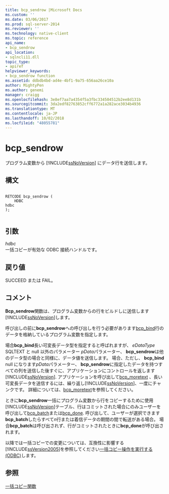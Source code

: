 ```yaml
---
title: bcp_sendrow |Microsoft Docs
ms.custom: ''
ms.date: 03/06/2017
ms.prod: sql-server-2014
ms.reviewer: ''
ms.technology: native-client
ms.topic: reference
api_name:
- bcp_sendrow
api_location:
- sqlncli11.dll
topic_type:
- apiref
helpviewer_keywords:
- bcp_sendrow function
ms.assetid: ddbdb4bd-ad4e-4bf1-9a75-656aa26ce10a
author: MightyPen
ms.author: genemi
manager: craigg
ms.openlocfilehash: 3e8ef7aa7a4354f5a3fbc334504512b2ee8d131b
ms.sourcegitcommit: 3da2edf82763852cff6772a1a282ace3034b4936
ms.translationtype: MT
ms.contentlocale: ja-JP
ms.lasthandoff: 10/02/2018
ms.locfileid: "48055781"
---
```

# <a name="bcpsendrow"></a>bcp_sendrow
  プログラム変数から [!INCLUDE[ssNoVersion](../../includes/ssnoversion-md.md)] にデータ行を送信します。  
  
## <a name="syntax"></a>構文  
  
```  
  
RETCODE bcp_sendrow (  
    HDBC   
hdbc  
);  
  
```  
  
## <a name="arguments"></a>引数  
 *hdbc*  
 一括コピーが有効な ODBC 接続ハンドルです。  
  
## <a name="returns"></a>戻り値  
 SUCCEED または FAIL。  
  
## <a name="remarks"></a>コメント  
 **Bcp_sendrow**関数は、プログラム変数からの行をビルドしに送信します[!INCLUDE[ssNoVersion](../../includes/ssnoversion-md.md)]します。  
  
 呼び出しの前に**bcp_sendrow**への呼び出しを行う必要があります[bcp_bind](bcp-bind.md)行のデータを格納しているプログラム変数を指定します。  
  
 場合**bcp_bind**長い可変長データ型を指定すると呼ばれますが、 *eDataType* SQLTEXT と null 以外のパラメーター *pData*パラメーター、 **bcp_sendrow**は他のデータ型の場合と同様に、データ値を送信します。 場合、ただし、 **bcp_bind** null になります*pData*パラメーター、 **bcp_sendrow**に指定したデータを持つすべての列を送信した後すぐに、アプリケーションにコントロールを返します[!INCLUDE[ssNoVersion](../../includes/ssnoversion-md.md)]. アプリケーションを呼び出して[bcp_moretext](bcp-moretext.md) 、長い可変長データを送信するには、繰り返し[!INCLUDE[ssNoVersion](../../includes/ssnoversion-md.md)]、一度にチャンクです。 詳細については、[bcp_moretext](bcp-moretext.md)を参照してください。  
  
 ときに**bcp_sendrow**一括にプログラム変数から行をコピーするために使用[!INCLUDE[ssNoVersion](../../includes/ssnoversion-md.md)]テーブル、行はコミットされた場合にのみユーザーを呼び出して[bcp_batch](bcp-batch.md)または[bcp_done](bcp-done.md). 呼び出して、ユーザーが選択できます**bcp_batch**したらすべて*n*行または着信データの期間の間で転送がある場合。 場合**bcp_batch**は呼び出されず、行がコミットされたときに**bcp_done**が呼び出されます。  
  
 以降では一括コピーでの変更については、互換性に影響する[!INCLUDE[ssVersion2005](../../includes/ssversion2005-md.md)]を参照してください[一括コピー操作を実行する&#40;ODBC&#41;](../native-client-odbc-bulk-copy-operations/performing-bulk-copy-operations-odbc.md)します。  
  
## <a name="see-also"></a>参照  
 [一括コピー関数](sql-server-driver-extensions-bulk-copy-functions.md)  
  
  
